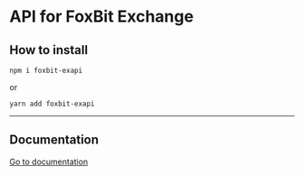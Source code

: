 # API for FoxBit Exchange

## How to install
```
npm i foxbit-exapi
```
or

```
yarn add foxbit-exapi
```


---

## Documentation

[Go to documentation](https://hadnet.github.io/foxbit-exapi/docs/index.html)


